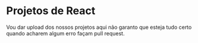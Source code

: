 # Projetos de React

Vou dar upload dos nossos projetos aqui não garanto que esteja tudo certo quando acharem algum erro façam pull request.
